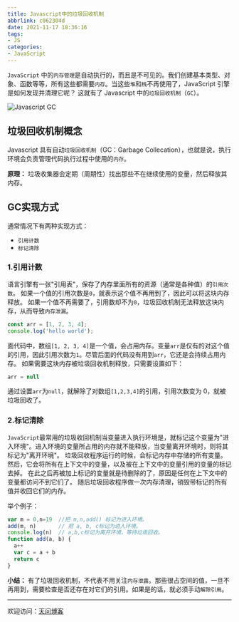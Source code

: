 ```yaml
---
title: Javascript中的垃圾回收机制
abbrlink: c062304d
date: 2021-11-17 18:36:16
tags:
- JS
categories:
- JavaScript
---
```


`JavaScript` 中的`内存管理`是自动执行的，而且是不可见的。我们创建基本类型、对象、函数等等，所有这些都需要`内存`。当这些`堆`和`栈`不再使用了，JavaScript 引擎是如何发现并清理它呢？ 这就有了 Javascript 中的`垃圾回收机制`（`GC`）。

![Javascript GC](https://tiven.cn/static/img/highspeed-photography-water-drop-of-water-alien-dance-preview-PsAYsijfSuyr7q5IDt9nG.jpg)

[//]: # (<!-- more -->)

## 垃圾回收机制概念

Javascript 具有自动`垃圾回收机制`（GC：Garbage Collecation），也就是说，执行环境会负责管理代码执行过程中使用的`内存`。

**原理：** 垃圾收集器会定期（周期性）找出那些不在继续使用的变量，然后释放其内存。

## GC实现方式

通常情况下有两种实现方式：
- `引用计数`
- `标记清除`

### 1.引用计数

语言引擎有一张"引用表"，保存了内存里面所有的资源（通常是各种值）的`引用次数`。
如果一个值的引用次数是`0`，就表示这个值不再用到了，因此可以将这块内存释放。
如果一个值不再需要了，引用数却不为`0`，垃圾回收机制无法释放这块内存，从而导致`内存泄漏`。

```js
const arr = [1, 2, 3, 4];  
console.log('hello world');  
```

面代码中，数组`[1, 2, 3, 4]`是一个值，会占用内存。变量`arr`是仅有的对这个值的引用，因此引用次数为`1`。尽管后面的代码没有用到`arr`，它还是会持续占用内存。
如果需要这块内存被垃圾回收机制释放，只需要设置如下：

```js
arr = null
```

通过设置`arr`为`null`，就解除了对数组`[1,2,3,4]`的引用，引用次数变为 0，就被垃圾回收了。

### 2.标记清除

`JavaScript`最常用的垃圾收回机制当变量进入执行环境是，就标记这个变量为"进入环境"。进入环境的变量所占用的内存就不能释放，当变量离开环境时，则将其标记为"离开环境"。
垃圾回收程序运行的时候，会标记内存中存储的所有变量。然后，它会将所有在上下文中的变量，以及被在上下文中的变量引用的变量的标记去掉。
在此之后再被加上标记的变量就是待删除的了，原因是任何在上下文中的变量都访问不到它们了。
随后垃圾回收程序做一次内存清理，销毁带标记的所有值并收回它们的内存。

举个例子：

```js
var m = 0,n=19  //把 m,n,add() 标记为进入环境。  
add(m, n)       // 把 a, b, c标记为进入环境。  
console.log(n)  // a,b,c标记为离开环境，等待垃圾回收。  
function add(a, b) {  
  a++  
  var c = a + b  
  return c  
}  
```

**小结：** 有了垃圾回收机制，不代表不用关注`内存泄露`。那些很占空间的值，一旦不再用到，需要检查是否还存在对它们的引用。如果是的话，就必须手动`解除引用`。

---

欢迎访问：[天问博客](https://tiven.cn/p/c062304d/ "天问博客")
